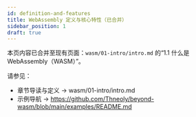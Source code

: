 ```yaml
---
id: definition-and-features
title: WebAssembly 定义与核心特性（已合并）
sidebar_position: 1
draft: true
---
```

本页内容已合并至现有页面：`wasm/01-intro/intro.md` 的“1.1 什么是 WebAssembly（WASM）”。

请参见：
- 章节导读与定义 → wasm/01-intro/intro.md
- 示例导航 → https://github.com/Thneoly/beyond-wasm/blob/main/examples/README.md
